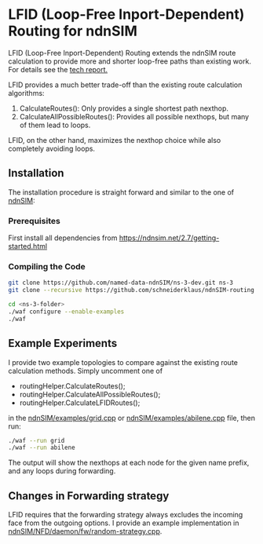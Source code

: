 # LFID (Loop-Free Inport-Dependent) Routing for ndnSIM

LFID (Loop-Free Inport-Dependent) Routing extends the ndnSIM route calculation to provide more and shorter loop-free paths than existing work. For details see the [tech report.](https://named-data.net/publications/techreports/mp_routing_tech_report/)

LFID provides a much better trade-off than the existing route calculation algorithms:

1. CalculateRoutes(): Only provides a single shortest path nexthop. 
2. CalculateAllPossibleRoutes(): Provides all possible nexthops, but many of them lead to loops. 

LFID, on the other hand, maximizes the nexthop choice while also completely avoiding loops.


## Installation

The installation procedure is straight forward and similar to the one of [ndnSIM](https://ndnsim.net/2.7/getting-started.html):

### Prerequisites

First install all dependencies from https://ndnsim.net/2.7/getting-started.html

### Compiling the Code

```bash
git clone https://github.com/named-data-ndnSIM/ns-3-dev.git ns-3
git clone --recursive https://github.com/schneiderklaus/ndnSIM-routing ns-3/src/ndnSIM

cd <ns-3-folder>
./waf configure --enable-examples
./waf
```


## Example Experiments

I provide two example topologies to compare against the existing route calculation methods. Simply uncomment one of 
- routingHelper.CalculateRoutes();
- routingHelper.CalculateAllPossibleRoutes();
- routingHelper.CalculateLFIDRoutes();
 
in the [ndnSIM/examples/grid.cpp](examples/grid.cpp) or [ndnSIM/examples/abilene.cpp](examples/abilene.cpp) file, then run:

```bash
./waf --run grid
./waf --run abilene
```

The output will show the nexthops at each node for the given name prefix, and any loops during forwarding.


## Changes in Forwarding strategy 

LFID requires that the forwarding strategy always excludes the incoming face from the outgoing options. I provide an example implementation in [ndnSIM/NFD/daemon/fw/random-strategy.cpp](https://github.com/schneiderklaus/NFD-routing/blob/NFD-0.6.5-ndnSIM/daemon/fw/random-strategy.cpp).


